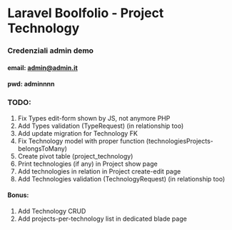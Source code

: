 **Laravel Boolfolio - Project Technology**
===

### Credenziali admin demo
#### email: admin@admin.it
#### pwd: adminnnn

### TODO:
1. Fix Types edit-form shown by JS, not anymore PHP
1. Add Types validation (TypeRequest) (in relationship too)
1. Add update migration for Technology FK
1. Fix Technology model with proper function (technologiesProjects-belongsToMany)
1. Create pivot table (project_technology)
1. Print technologies (if any) in Project show page
1. Add technologies in relation in Project create-edit page
1. Add Technologies validation (TechnologyRequest) (in relationship too)

#### Bonus:
1. Add Technology CRUD
1. Add projects-per-technology list in dedicated blade page
